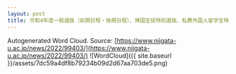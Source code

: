 ```yaml
---
layout: post
title: 令和4年度一般選抜（前期日程・後期日程）、帰国生徒特別選抜、私費外国人留学生特別選抜_インターネット出願について
---
```

Autogenerated Word Cloud.
Source\: [https://www.niigata-u.ac.jp/news/2022/99403/](https://www.niigata-u.ac.jp/news/2022/99403/)
![WordCloud]({{ site.baseurl }}/assets/7dc59a4df8b79234b09d2d67aa703de5.png)